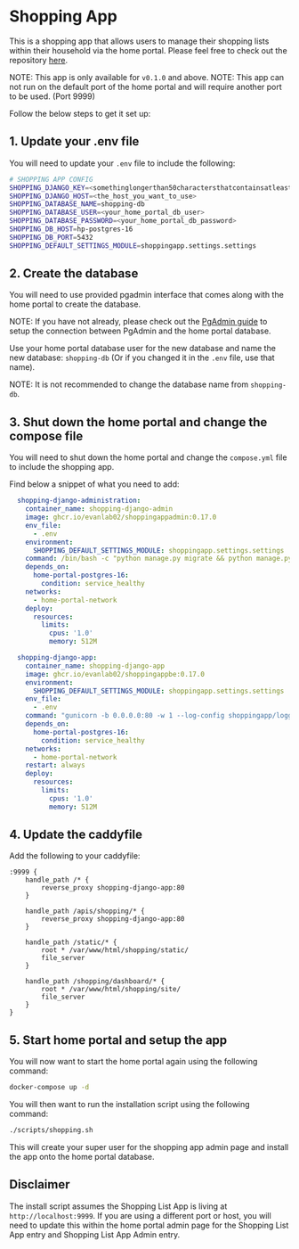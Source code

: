 # Shopping App

This is a shopping app that allows users to manage their shopping lists within their household via the home portal.
Please feel free to check out the repository [here](https://github.com/Evanlab02/ShoppingListApp).

NOTE: This app is only available for ``v0.1.0`` and above.
NOTE: This app can not run on the default port of the home portal and will require another port to be used. (Port 9999)

Follow the below steps to get it set up:

## 1. Update your .env file

You will need to update your `.env` file to include the following:

```bash
# SHOPPING APP CONFIG
SHOPPING_DJANGO_KEY=<somethinglongerthan50charactersthatcontainsatleast1number>
SHOPPING_DJANGO_HOST=<the_host_you_want_to_use>
SHOPPING_DATABASE_NAME=shopping-db
SHOPPING_DATABASE_USER=<your_home_portal_db_user>
SHOPPING_DATABASE_PASSWORD=<your_home_portal_db_password>
SHOPPING_DB_HOST=hp-postgres-16
SHOPPING_DB_PORT=5432
SHOPPING_DEFAULT_SETTINGS_MODULE=shoppingapp.settings.settings
```

## 2. Create the database

You will need to use provided pgadmin interface that comes along with the home portal to create the database.

NOTE: If you have not already, please check out the [PgAdmin guide](../guides/pgadmin.md) to setup the connection between PgAdmin and the home portal database.

Use your home portal database user for the new database and name the new database: `shopping-db` (Or if you changed it in the `.env` file, use that name).

NOTE: It is not recommended to change the database name from `shopping-db`.

## 3. Shut down the home portal and change the compose file

You will need to shut down the home portal and change the `compose.yml` file to include the shopping app.

Find below a snippet of what you need to add:

```yaml
  shopping-django-administration:
    container_name: shopping-django-admin
    image: ghcr.io/evanlab02/shoppingappadmin:0.17.0
    env_file:
      - .env
    environment:
      SHOPPING_DEFAULT_SETTINGS_MODULE: shoppingapp.settings.settings
    command: /bin/bash -c "python manage.py migrate && python manage.py runserver"
    depends_on:
      home-portal-postgres-16:
        condition: service_healthy
    networks:
      - home-portal-network
    deploy:
      resources:
        limits:
          cpus: '1.0'
          memory: 512M

  shopping-django-app:
    container_name: shopping-django-app
    image: ghcr.io/evanlab02/shoppingappbe:0.17.0
    environment:
      SHOPPING_DEFAULT_SETTINGS_MODULE: shoppingapp.settings.settings
    env_file:
      - .env
    command: "gunicorn -b 0.0.0.0:80 -w 1 --log-config shoppingapp/logging.config --capture-output --log-level info --worker-class uvicorn_worker.UvicornWorker 'shoppingapp.config.asgi:app'"
    depends_on:
      home-portal-postgres-16:
        condition: service_healthy
    networks:
      - home-portal-network
    restart: always
    deploy:
      resources:
        limits:
          cpus: '1.0'
          memory: 512M
```

## 4. Update the caddyfile

Add the following to your caddyfile:

```
:9999 {
	handle_path /* {
    	reverse_proxy shopping-django-app:80
	}

	handle_path /apis/shopping/* {
    	reverse_proxy shopping-django-app:80
	}

	handle_path /static/* {
		root * /var/www/html/shopping/static/
		file_server
	}

	handle_path /shopping/dashboard/* {
    	root * /var/www/html/shopping/site/
    	file_server
	}
}
```

## 5. Start home portal and setup the app

You will now want to start the home portal again using the following command:

```bash
docker-compose up -d
```

You will then want to run the installation script using the following command:

```bash
./scripts/shopping.sh
```

This will create your super user for the shopping app admin page and install the app onto the home portal database.

## Disclaimer

The install script assumes the Shopping List App is living at `http://localhost:9999`. If you are using a different port or host, you will need to update this within the home portal admin page for the Shopping List App entry and Shopping List App Admin entry.
